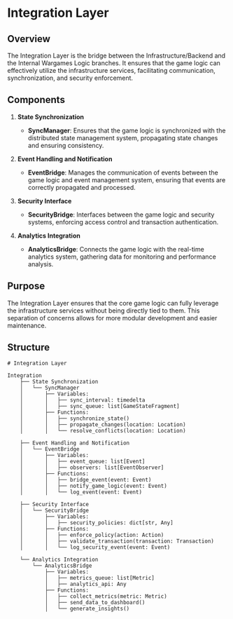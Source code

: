 # Integration Layer

## Overview

The Integration Layer is the bridge between the Infrastructure/Backend and the Internal Wargames Logic branches. It ensures that the game logic can effectively utilize the infrastructure services, facilitating communication, synchronization, and security enforcement.

## Components

1. **State Synchronization**
   - **SyncManager**: Ensures that the game logic is synchronized with the distributed state management system, propagating state changes and ensuring consistency.

2. **Event Handling and Notification**
   - **EventBridge**: Manages the communication of events between the game logic and event management system, ensuring that events are correctly propagated and processed.

3. **Security Interface**
   - **SecurityBridge**: Interfaces between the game logic and security systems, enforcing access control and transaction authentication.

4. **Analytics Integration**
   - **AnalyticsBridge**: Connects the game logic with the real-time analytics system, gathering data for monitoring and performance analysis.

## Purpose

The Integration Layer ensures that the core game logic can fully leverage the infrastructure services without being directly tied to them. This separation of concerns allows for more modular development and easier maintenance.


## Structure
```
# Integration Layer

Integration
    ├── State Synchronization
    │   └── SyncManager
    │       ├── Variables:
    │       │   ├── sync_interval: timedelta
    │       │   ├── sync_queue: list[GameStateFragment]
    │       ├── Functions:
    │       │   ├── synchronize_state()
    │       │   ├── propagate_changes(location: Location)
    │       │   └── resolve_conflicts(location: Location)

    ├── Event Handling and Notification
    │   └── EventBridge
    │       ├── Variables:
    │       │   ├── event_queue: list[Event]
    │       │   ├── observers: list[EventObserver]
    │       ├── Functions:
    │       │   ├── bridge_event(event: Event)
    │       │   ├── notify_game_logic(event: Event)
    │       │   └── log_event(event: Event)

    ├── Security Interface
    │   └── SecurityBridge
    │       ├── Variables:
    │       │   ├── security_policies: dict[str, Any]
    │       ├── Functions:
    │       │   ├── enforce_policy(action: Action)
    │       │   ├── validate_transaction(transaction: Transaction)
    │       │   └── log_security_event(event: Event)

    └── Analytics Integration
        └── AnalyticsBridge
            ├── Variables:
            │   ├── metrics_queue: list[Metric]
            │   ├── analytics_api: Any
            ├── Functions:
            │   ├── collect_metrics(metric: Metric)
            │   ├── send_data_to_dashboard()
            │   └── generate_insights()
```